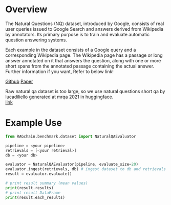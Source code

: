 # Overview

The Natural Questions (NQ) dataset, introduced by Google, consists of real user queries issued to Google Search 
and answers derived from Wikipedia by annotators. Its primary purpose is to train and evaluate automatic question answering systems.

Each example in the dataset consists of a Google query and a corresponding Wikipedia page. 
The Wikipedia page has a passage or long answer annotated on it that answers the question, 
along with one or more short spans from the annotated passage containing the actual answer.<br>
Further information if you want, Refer to below link!

[Github](https://github.com/google-research-datasets/natural-questions)
[Paper](https://research.google/pubs/natural-questions-a-benchmark-for-question-answering-research/)

Raw natural qa dataset is too large, so we use natural questions short qa by lucadiliello generated at mrqa 2021 in huggingface.
<br> 
[link](https://huggingface.co/datasets/lucadiliello/naturalquestionsshortqa)


# Example Use

```Python
from RAGchain.benchmark.dataset import NaturalQAEvaluator

pipeline = <your pipeline>
retrievals = [<your retrieval>]
db = <your db>

evaluator = NaturalQAEvaluator(pipeline, evaluate_size=20)
evaluator.ingest(retrievals, db) # ingest dataset to db and retrievals
result = evaluator.evaluate()

# print result summary (mean values)
print(result.results)
# print result DataFrame
print(result.each_results)
```
